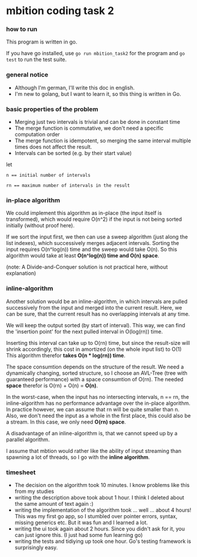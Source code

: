 # mbition coding task 2

### how to run
This program is written in go.

If you have go installed, use
`go run mbition_task2` for the program
and
`go test` to run the test suite.

### general notice

+ Although I'm german, I'll write this doc in english.
+ I'm new to golang, but I want to learn it, so this thing is written in Go.

### basic properties of the problem

+ Merging just two intervals is trivial and can be done in constant time 
+ The merge function is commutative, we don't need a specific computation order
+ The merge function is idempotent, so merging the same interval multiple times does not affect the result.
+ Intervals can be sorted (e.g. by their start value)

let

`n == initial number of intervals`

`rn == maximum number of intervals in the result`

### in-place algorithm
We could implement this algorithm as in-place (the input itself is transformed),
which would require O(n^2) if the input is not being sorted initially (without proof here).

If we sort the input first, we then can use a sweep algorithm (just along the list indexes), which successively merges adjacent intervals.
Sorting the input requires O(n^log(n)) time and the sweep would take O(n).
So this algorithm would take at least **O(n^log(n)) time and O(n) space**.

(note: A Divide-and-Conquer solution is not practical here, without explanation)

### inline-algorithm
Another solution would be an inline-algorithm, in which intervals are pulled successively from the input and merged into the current result.
Here, we can be sure, that the current result has no overlapping intervals at any time.

We will keep the output sorted (by start of interval).
This way, we can find the 'insertion point' for the next pulled interval in O(log(rn)) time.

Inserting this interval can take up to O(rn) time, but since the result-size will shrink accordingly, this cost in amortized (on the whole input list) to O(1)
This algorithm therefor **takes O(n * log(rn)) time**.

The space consumtion depends on the structure of the result.
We need a dynamically changing, sorted structure, so I choose an AVL-Tree (tree with guaranteed performance) with a space consumtion of O(rn).
The needed **space** therefor is O(rn) + O(n) = **O(n)**.

In the worst-case, when the input has no intersecting intervals, n == rn,
the inline-algorithm has no performance advantage over the in-place algorithm.
In practice however, we can assume that rn will be quite smaller than n.
Also, we don't need the input as a whole in the first place, this could also be a stream.
In this case, we only need **O(rn) space**.

A disadvantage of an inline-algorithm is, that we cannot speed up by a parallel algorithm.

I assume that mbtion would rather like the ability of input streaming than spawning a lot of threads,
so I go with the **inline algorithm**.

### timesheet

+ The decision on the algorithm took 10 minutes. I know problems like this from my studies
+ writing the description above took about 1 hour. I think I deleted about the same amount of text again :)
+ writing the implementation of the algorithm took ... well ... about 4 hours! This was my first go app, so I stumbled over pointer errors, syntax, missing generics etc. But it was fun and I learned a lot.
+ writing the ui took again about 2 hours. Since you didn't ask for it, you can just ignore this. (I just had some fun learning go)
+ writing the tests and tidiying up took one hour. Go's testing framework is surprisingly easy.




